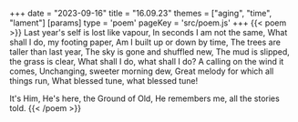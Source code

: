 +++
date = "2023-09-16"
title = "16.09.23"
themes = ["aging", "time", "lament"]
[params]
  type = 'poem'
  pageKey = 'src/poem.js'
+++
{{< poem >}}
Last year's self is lost like vapour,
In seconds I am not the same,
What shall I do, my footing paper,
Am I built up or down by time,
The trees are taller than last year,
The sky is gone and shuffled new,
The mud is slipped, the grass is clear,
What shall I do, what shall I do?
A calling on the wind it comes,
Unchanging, sweeter morning dew,
Great melody for which all things run,
What blessed tune, what blessed tune!

It's Him, He's here, the Ground of Old,
He remembers me, all the stories told.
{{< /poem >}}